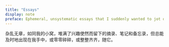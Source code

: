```yaml
---
title: "Essays"
display: note
preface: Ephemeral, unsystematic essays that I suddenly wanted to jot down
---
```


杂乱无章，如同我的小窝，堆满了兴趣使然而留下的摘录、笔记和备忘录，但总能及时地出现在我手中，或零零碎碎，或整整齐齐，随它。
